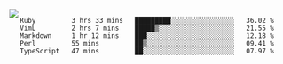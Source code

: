 

<a href="https://github.com/anuraghazra/github-readme-stats">
  <img align="left" src="https://github-readme-stats.vercel.app/api?username=kfly8&count_private=true&show_icons=true&theme=calm" />
</a>


<!--START_SECTION:waka-->
```text
Ruby         3 hrs 33 mins   █████████░░░░░░░░░░░░░░░░   36.02 % 
VimL         2 hrs 7 mins    █████▒░░░░░░░░░░░░░░░░░░░   21.55 % 
Markdown     1 hr 12 mins    ███░░░░░░░░░░░░░░░░░░░░░░   12.18 % 
Perl         55 mins         ██▒░░░░░░░░░░░░░░░░░░░░░░   09.41 % 
TypeScript   47 mins         ██░░░░░░░░░░░░░░░░░░░░░░░   07.97 % 
```
<!--END_SECTION:waka-->

